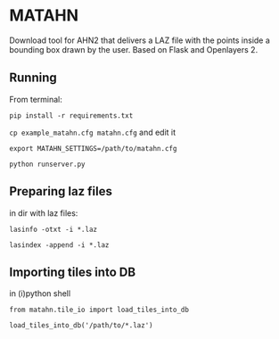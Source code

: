 MATAHN
=====

Download tool for AHN2 that delivers a LAZ file with the points inside a bounding box drawn by the user. Based on Flask and Openlayers 2.

Running
------
From terminal:

`pip install -r requirements.txt`

`cp example_matahn.cfg matahn.cfg` and edit it

`export MATAHN_SETTINGS=/path/to/matahn.cfg`

`python runserver.py`

Preparing laz files
------
in dir with laz files:

`lasinfo -otxt -i *.laz`

`lasindex -append -i *.laz`

Importing tiles into DB
------
in (i)python shell

`from matahn.tile_io import load_tiles_into_db`

`load_tiles_into_db('/path/to/*.laz')`
